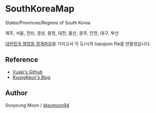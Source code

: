 # SouthKoreaMap

States/Provinces/Regions of South Korea

제주, 서울, 전라, 경상, 충청, 대전, 울산, 광주, 인천, 대구, 부산

[대한민국 행정동 경계파일](https://github.com/vuski/admdongkor)을 가지고서 각 도/시의 topojson file을 만들었습니다.


## Reference

- [Vuski's Github](https://github.com/vuski/admdongkor)
- [KyungKeun's Blog](https://medium.com/@masoolsa7/%ED%96%89%EC%A0%95%EA%B5%AC%EC%97%AD-%EA%B2%BD%EA%B3%84-topojson-%ED%8C%8C%EC%9D%BC-%EB%A7%8C%EB%93%A4%EA%B8%B0-392800d0bc0b)


## Author

Sooyoung Moon / [@symoon94](https://www.facebook.com/msy0128)


